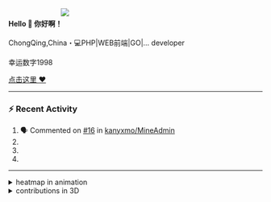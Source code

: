 
<img align="right" width="400" src="https://github-readme-stats.vercel.app/api?username=sunsgneayo&show_icons=true&text_color=24292e&bg_color=ffffff&hide_title=true" />

#### Hello 👋 你好啊！

ChongQing,China・💻PHP|WEB前端|GO|... developer 

幸运数字1998

[点击这里 :heart:](https://github.com/sunsgneayo)


---

### :zap: Recent Activity
<!--START_SECTION:activity-->
1. 🗣 Commented on [#16](https://github.com/kanyxmo/MineAdmin/issues/16) in [kanyxmo/MineAdmin](https://github.com/kanyxmo/MineAdmin)
2.
3.
4.
<!--END_SECTION:activity-->

---


<details>
<summary> heatmap in animation</summary>

[![github contribution grid snake animation](https://raw.githubusercontent.com/sunsgneayo/sunsgneayo/input/github-contribution-grid-snake.svg)](https://github.com/sunsgneayo)

</details>
<details>
<summary>contributions in 3D</summary>

![](https://raw.githubusercontent.com/sunsgneayo/sunsgneayo/profile-3d-contrib/profile-green.svg#gh-light-mode-only)
![](https://raw.githubusercontent.com/sunsgneayo/sunsgneayo/profile-3d-contrib/profile-night-green.svg#gh-dark-mode-only)

</details>


